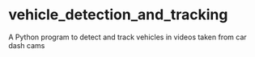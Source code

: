 # vehicle_detection_and_tracking
A Python program to detect and track vehicles in videos taken from car dash cams
